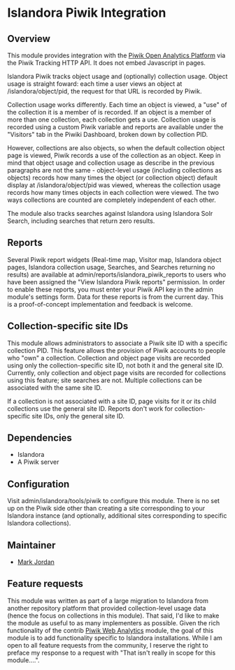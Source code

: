 # Islandora Piwik Integration

## Overview

This module provides integration with the [Piwik Open Analytics Platform](http://piwik.org/) via the Piwik Tracking HTTP API. It does not embed Javascript in pages.

Islandora Piwik tracks object usage and (optionally) collection usage. Object usage is straight foward: each time a user views an object at /islandora/object/pid, the request for that URL is recorded by Piwik.

Collection usage works differently. Each time an object is viewed, a "use" of the collection it is a member of is recorded. If an object is a member of more than one collection, each collection gets a use. Collection usage is recorded using a custom Piwik variable and reports are available under the "Visitors" tab in the Piwiki Dashboard, broken down by collection PID.

However, collections are also objects, so when the default collection object page is viewed, Piwik records a use of the collection as an object. Keep in mind that object usage and collection usage as describe in the previous paragraphs are not the same - object-level usage (including collections as objects) records how many times the object (or collection object) default display at /islandora/object/pid was viewed, whereas the collection usage records how many times objects in each collection were viewed. The two ways collections are counted are completely independent of each other. 

The module also tracks searches against Islandora using Islandora Solr Search, including searches that return zero results.

## Reports

Several Piwik report widgets (Real-time map, Visitor map, Islandora object pages, Islandora collection usage, Searches, and Searches returning no results) are available at admin/reports/islandora_piwik_reports to users who have been assigned the "View Islandora Piwik reports" permission. In order to enable these reports, you must enter your Piwik API key in the admin module's settings form. Data for these reports is from the current day. This is a proof-of-concept implementation and feedback is welcome.

## Collection-specific site IDs

This module allows administrators to associate a Piwik site ID with a specific collection PID. This feature allows the provision of Piwik accounts to people who "own" a collection. Collection and object page visits are recorded using only the collection-specific site ID, not both it and the general site ID. Currently, only collection and object page visits are recorded for collections using this feature; site searches are not. Multiple collections can be associated with the same site ID.

If a collection is not associated with a site ID, page visits for it or its child collections use the general site ID. Reports don't work for collection-specific site IDs, only the general site ID.

## Dependencies

* Islandora
* A Piwik server

## Configuration

Visit admin/islandora/tools/piwik to configure this module. There is no set up on the Piwik side other than creating a site corresponding to your Islandora instance (and optionally, additional sites corresponding to specific Islandora collections).

## Maintainer

* [Mark Jordan](https://github.com/mjordan)

## Feature requests

This module was written as part of a large migration to Islandora from another repository platform that provided collection-level usage data (hence the focus on collections in this module). That said, I'd like to make the module as useful to as many implementers as possible. Given the rich functionality of the contrib [Piwik Web Analytics](https://www.drupal.org/project/piwik) module, the goal of this module is to add functionality specific to Islandora installations. While I am open to all feature requests from the community, I reserve the right to preface my response to a request with "That isn't really in scope for this module....".
